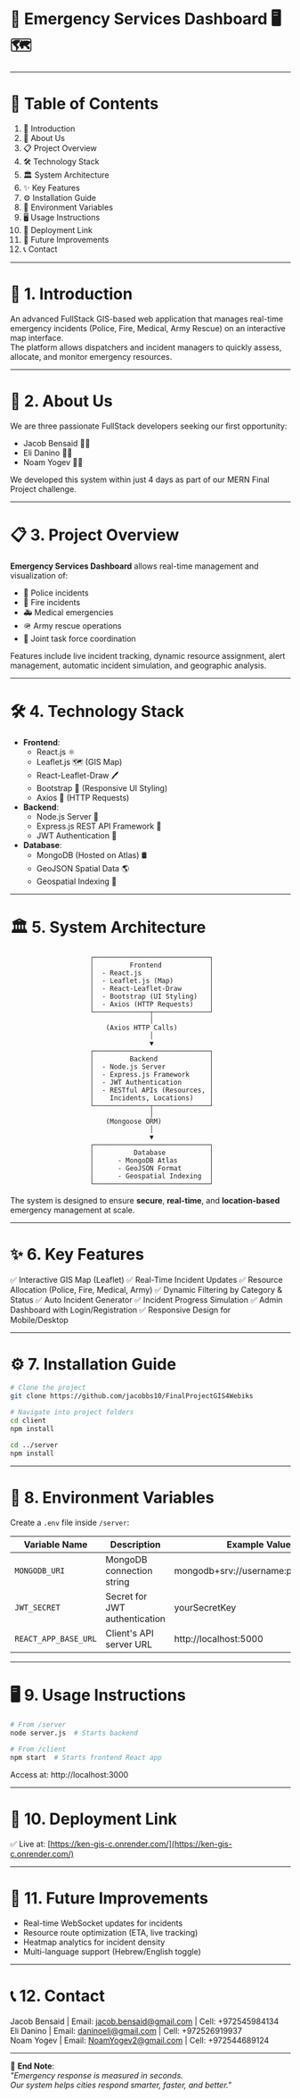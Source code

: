 # 🚀 Emergency Services Dashboard 🖥️🗺️

---

# 📑 Table of Contents

1. 🚀 Introduction
2. 👥 About Us
3. 📋 Project Overview
4. 🛠️ Technology Stack
5. 🏛️ System Architecture
6. ✨ Key Features
7. ⚙️ Installation Guide
8. 🔑 Environment Variables
9. 🖥️ Usage Instructions
10. 🚀 Deployment Link
11. 🔮 Future Improvements
12. 📞 Contact

---

# 🚀 1. Introduction

An advanced FullStack GIS-based web application that manages real-time emergency incidents (Police, Fire, Medical, Army Rescue) on an interactive map interface.  
The platform allows dispatchers and incident managers to quickly assess, allocate, and monitor emergency resources.

---

# 👥 2. About Us

We are three passionate FullStack developers seeking our first opportunity:

- Jacob Bensaid 👨‍💻
- Eli Danino 👨‍💻
- Noam Yogev 👨‍💻

We developed this system within just 4 days as part of our MERN Final Project challenge.

---

# 📋 3. Project Overview

**Emergency Services Dashboard** allows real-time management and visualization of:

- 🚓 Police incidents
- 🚒 Fire incidents
- 🚑 Medical emergencies
- 🪖 Army rescue operations
- 🤝 Joint task force coordination

Features include live incident tracking, dynamic resource assignment, alert management, automatic incident simulation, and geographic analysis.

---

# 🛠️ 4. Technology Stack

- **Frontend**:
  - React.js ⚛️
  - Leaflet.js 🗺️ (GIS Map)
  - React-Leaflet-Draw 🖊️
  - Bootstrap 🎨 (Responsive UI Styling)
  - Axios 🔗 (HTTP Requests)
- **Backend**:
  - Node.js Server 🚀
  - Express.js REST API Framework 📡
  - JWT Authentication 🔐
- **Database**:
  - MongoDB (Hosted on Atlas) 🛢️
  - GeoJSON Spatial Data 🌎
  - Geospatial Indexing 📍

---

# 🏛️ 5. System Architecture

```
                    ┌─────────────────────────────┐
                    │         Frontend            │
                    │  - React.js                 │
                    │  - Leaflet.js (Map)         │
                    │  - React-Leaflet-Draw       │
                    │  - Bootstrap (UI Styling)   │
                    │  - Axios (HTTP Requests)    │
                    └──────────────┬──────────────┘
                                   │
                        (Axios HTTP Calls)
                                   │
                                   ▼
                    ┌─────────────────────────────┐
                    │         Backend             │
                    │  - Node.js Server           │
                    │  - Express.js Framework     │
                    │  - JWT Authentication       │
                    │  - RESTful APIs (Resources, │
                    │    Incidents, Locations)    │
                    └──────────────┬──────────────┘
                                   │
                        (Mongoose ORM)
                                   │
                                   ▼
                    ┌─────────────────────────────┐
                    │          Database           │
                    │      - MongoDB Atlas        │
                    │      - GeoJSON Format       │
                    │      - Geospatial Indexing  │
                    └─────────────────────────────┘
```

The system is designed to ensure **secure**, **real-time**, and **location-based** emergency management at scale.

---

# ✨ 6. Key Features

✅ Interactive GIS Map (Leaflet)
✅ Real-Time Incident Updates
✅ Resource Allocation (Police, Fire, Medical, Army)
✅ Dynamic Filtering by Category & Status
✅ Auto Incident Generator
✅ Incident Progress Simulation
✅ Admin Dashboard with Login/Registration
✅ Responsive Design for Mobile/Desktop

---

# ⚙️ 7. Installation Guide

```bash
# Clone the project
git clone https://github.com/jacobbs10/FinalProjectGIS4Webiks

# Navigate into project folders
cd client
npm install

cd ../server
npm install

```

---

# 🔑 8. Environment Variables

Create a `.env` file inside `/server`:

| Variable Name        | Description                   | Example Value                                  |
| -------------------- | ----------------------------- | ---------------------------------------------- |
| `MONGODB_URI`        | MongoDB connection string     | mongodb+srv://username:password@...            |
| `JWT_SECRET`         | Secret for JWT authentication | yourSecretKey                                  |
| `REACT_APP_BASE_URL` | Client's API server URL       | http://localhost:5000                          |

---

# 🖥️ 9. Usage Instructions

```bash
# From /server
node server.js  # Starts backend

# From /client
npm start  # Starts frontend React app
```

Access at: http://localhost:3000

---

# 🚀 10. Deployment Link

✅ Live at: [https://ken-gis-c.onrender.com/](https://ken-gis-c.onrender.com/)

---

# 🔮 11. Future Improvements

- Real-time WebSocket updates for incidents
- Resource route optimization (ETA, live tracking)
- Heatmap analytics for incident density
- Multi-language support (Hebrew/English toggle)

---

# 📞 12. Contact

Jacob Bensaid | Email: jacob.bensaid@gmail.com | Cell: +972545984134  
Eli Danino | Email: daninoeli@gmail.com | Cell: +972526919937  
Noam Yogev | Email: NoamYogev2@gmail.com | Cell: +972544689124

---

🌟 **End Note**:  
*"Emergency response is measured in seconds.  
Our system helps cities respond smarter, faster, and better."*

